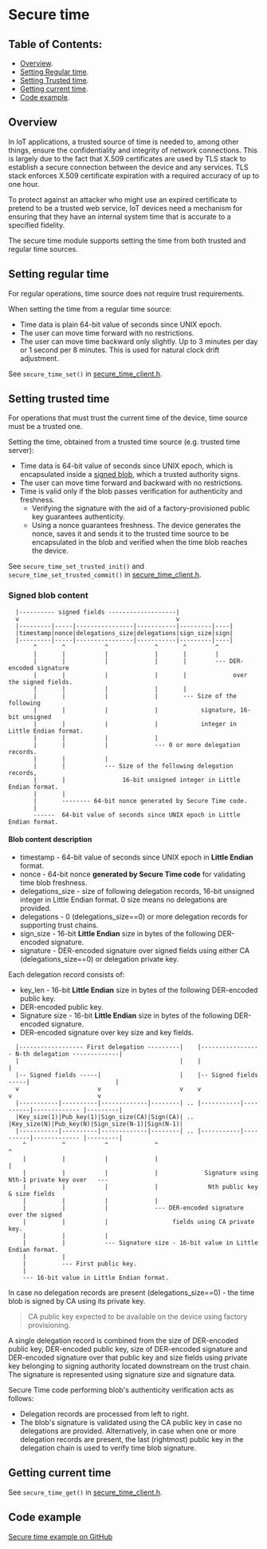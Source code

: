 # Secure time

## Table of Contents:

- [Overview](#overview).
- [Setting Regular time](#setting-regular-time).
- [Setting Trusted time](#setting-trusted-time).
- [Getting current time](#getting-current-time).
- [Code example](#code-example).

## Overview

In IoT applications, a trusted source of time is needed to, among other things, ensure the confidentiality and integrity
of network connections. This is largely due to the fact that X.509 certificates are used by TLS stack to establish a secure
connection between the device and any services. TLS stack enforces X.509 certificate expiration with a required accuracy of up to one hour.

To protect against an attacker who might use an expired certificate to pretend to be a trusted web service,
IoT devices need a mechanism for ensuring that they have an internal system time that is accurate to a specified fidelity.

The secure time module supports setting the time from both trusted and regular time sources.

## Setting regular time

For regular operations, time source does not require trust requirements.

When setting the time from a regular time source:

* Time data is plain 64-bit value of seconds since UNIX epoch.
* The user can move time forward with no restrictions.
* The user can move time backward only slightly. Up to 3 minutes per day or 1 second per 8 minutes.
  This is used for natural clock drift adjustment.

See `secure_time_set()` in [secure_time_client.h](secure_time_client.h).

## Setting trusted time

For operations that must trust the current time of the device, time source must be a trusted one. 

Setting the time, obtained from a trusted time source (e.g. trusted time server):

* Time data is 64-bit value of seconds since UNIX epoch, which is encapsulated inside a [signed blob](#signed-blob-content),
  which a trusted authority signs.
* The user can move time forward and backward with no restrictions.
* Time is valid only if the blob passes verification for authenticity and freshness.
  * Verifying the signature with the aid of a factory-provisioned public key guarantees authenticity.
  * Using a nonce guarantees freshness. The device generates the nonce, saves it and sends it to the trusted time
    source to be encapsulated in the blob and verified when the time blob reaches the device.

See `secure_time_set_trusted_init()` and `secure_time_set_trusted_commit()` in
[secure_time_client.h](secure_time_client.h).

### Signed blob content

```text
  |---------- signed fields -------------------|
  v                                            v
  |---------|-----|----------------|-----------|---------|----|
  |timestamp|nonce|delegations_size|delegations|sign_size|sign|
  |---------|-----|----------------|-----------|---------|----|
       ^       ^           ^             ^       ^        ^
       |       |           |             |       |        |
       |       |           |             |       |        --- DER-encoded signature
       |       |           |             |       |             over the signed fields.
       |       |           |             |       |
       |       |           |             |       --- Size of the following
       |       |           |             |            signature, 16-bit unsigned
       |       |           |             |            integer in Little Endian format.
       |       |           |             |
       |       |           |             --- 0 or more delegation records.
       |       |           |
       |       |           --- Size of the following delegation records,
       |       |                16-bit unsigned integer in Little Endian format.
       |       |
       |       -------- 64-bit nonce generated by Secure Time code.
       |
       ------  64-bit value of seconds since UNIX epoch in Little Endian format.
```

#### Blob content description

- timestamp - 64-bit value of seconds since UNIX epoch in **Little Endian** format.
- nonce - 64-bit nonce **generated by Secure Time code** for validating time blob freshness.
- delegations_size - size of following delegation records, 16-bit unsigned
  integer in Little Endian format. 0 size means no delegations are provided.
- delegations - 0 (delegations_size==0) or more delegation records for
  supporting trust chains.
- sign_size - 16-bit **Little Endian** size in bytes of the following
   DER-encoded signature.
- signature - DER-encoded signature over signed fields using either CA
  (delegations_size==0) or delegation private key.

Each delegation record consists of:

- key_len - 16-bit **Little Endian** size in bytes of the following DER-encoded
   public key.
- DER-encoded public key.
- Signature size - 16-bit **Little Endian** size in bytes of the following
   DER-encoded signature.
- DER-encoded signature over key size and key fields.

```text
  |------------------ First delegation ---------|    |----------------- N-th delegation -------------|
  |                                             |    |                                               |
  |-- Signed fields -----|                      |    |-- Signed fields -----|                        |
  v                      v                      v    v                      v                        v
  |-----------|----------|-------------|--------| .. |-----------|----------|------------- |---------|
  |Key_size(1)|Pub_key(1)|Sign_size(CA)|Sign(CA)| .. |Key_size(N)|Pub_key(N)|Sign_size(N-1)|Sign(N-1)|
  |-----------|----------|-------------|--------| .. |-----------|----------|------------- |---------|
    ^          ^           ^             ^                                                        ^
    |          |           |             |                                                        |
    |          |           |             |             Signature using Nth-1 private key over   ---
    |          |           |             |              Nth public key & size fields
    |          |           |             |
    |          |           |             --- DER-encoded signature over the signed
    |          |           |                  fields using CA private key.
    |          |           |
    |          |           --- Signature size - 16-bit value in Little Endian format.
    |          |
    |          --- First public key.
    |
    --- 16-bit value in Little Endian format.
```

  In case no delegation records are present (delegations_size==0) - the time blob is signed by CA using its private key.
  > CA public key expected to be available on the device using factory provisioning.

  A single delegation record is combined from the size of DER-encoded public key, DER-encoded public key,
  size of DER-encoded signature and DER-encoded signature
  over that public key and size fields using private key belonging to signing authority located downstream
  on the trust chain. The signature is represented using signature size and signature data.

  Secure Time code performing blob's authenticity verification acts as follows:
  - Delegation records are processed from left to right.
  - The blob's signature is validated using the CA public key in case no delegations are provided.
    Alternatively, in case when one or more delegation records are present, the last (rightmost) public
    key in the delegation chain is used to verify time blob signature.

## Getting current time

See `secure_time_get()` in [secure_time_client.h](secure_time_client.h).

## Code example

[Secure time example on GitHub](https://github.com/ARMmbed/mbed-os-example-secure-time)
